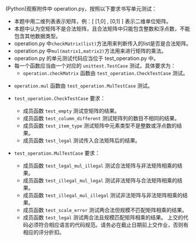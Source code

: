 (Python)观察附件中 operation.py，按照以下要求书写单元测试：

*   本题中用二维列表表示矩阵，例：[ [1,0] , [0,1] ] 表示二维单位矩阵。
*   本题中认为空矩阵不是合法矩阵，且合法矩阵中只能包含整数和浮点数，不能包含其他数据类型。
*   operation.py 中<code>checkMatrix(list)</code>方法用来判断传入的list是否是合法矩阵。
* operation.py 中<code>mul(matrix1,matrix2)</code>方法用来进行矩阵的乘法。
*   operation.py 的单元测试代码应当位于 test_operation.py 中。
*   每一个函数应当由一个对应的 <code>unittest.TestCase</code> 测试，具体要求为：
    -   <code>operation.checkMatrix</code> 函数由 <code>test_operation.CheckTestCase</code> 测试。
 -   <code>operation.mul</code> 函数由 <code>test_operation.MulTestCase</code> 测试。
*   <code>test_operation.CheckTestCase</code> 要求：
    -   成员函数 <code>test_empty</code> 测试空矩阵的结果。
    -   成员函数 <code>test_column_different</code> 测试矩阵列的数目不相同的结果。
    -   成员函数 <code>test_item_type</code> 测试矩阵中元素类型不是整数或浮点数的结果。
    -   成员函数 <code>test_legal</code> 测试传入合法矩阵后的结果。

*   <code>test_operation.MulTestCase</code> 要求：
    -   成员函数 <code>test_legal_mul_illegal</code> 测试合法矩阵与非法矩阵相乘的结果。
    -   成员函数 <code>test_illegal_mul_legal</code> 测试非法矩阵与合法矩阵相乘的结果。
    -   成员函数 <code>test_illegal_mul_illegal</code> 测试非法矩阵与非法矩阵相乘的结果。
    -   成员函数 <code>test_scale_error</code> 测试两合法但规模不匹配矩阵相乘的结果。
    -   成员函数 <code>test_legal</code> 测试两合法且规模匹配矩阵相乘的结果。
上交的代码必须符合相应语言的代码规范。请务必在截止日期前上交作业，否则有相应的评分折扣。